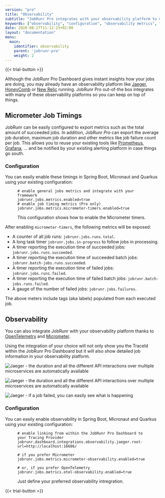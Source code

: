 ```yaml
---
version: "pro"
title: "Observability"
subtitle: "JobRunr Pro integrates with your observability platform to make sure all your jobs keep running like clockwork"
keywords: ["observability", "configuration", "observability metrics", "observability in it", "define observability", "metrics observability", "real time observability", "it observability", "observability it", "micrometer job timings", "integrates with observability platform", "jobs keep running", "observability in micrnaut", "observability in spring boot", "observability in quarkus"]
date: 2020-08-27T11:12:23+02:00
layout: "documentation"
menu: 
  main: 
    identifier: observability
    parent: 'jobrunr-pro'
    weight: 2
---
```

{{< trial-button >}}

Although the JobRunr Pro Dashboard gives instant insights how your jobs are doing, you may already have an observability platform like [Jaeger](https://www.jaegertracing.io/), [HoneyComb](https://www.honeycomb.io) or [New Relic](https://newrelic.com) running. JobRunr Pro out-of-the box integrates with many of these observability platforms so you can keep on top of things.


## Micrometer Job Timings

JobRunr can be easily configured to export metrics such as the total amount of succeeded jobs. In addition, JobRunr _Pro_ can export the average job duration, maximum job duration and other metrics like job failure count per job. This allows you to reuse your existing tools like [Prometheus](https://prometheus.io), [Grafana](https://grafana.net), ... and be notified by your existing alerting platform in case things go south.

### Configuration

You can easily enable these timings in Spring Boot, Micronaut and Quarkus using your existing configuration:

<figure>

```
# enable general jobs metrics and integrate with your framework
jobrunr.jobs.metrics.enabled=true 
# enable job timing metrics (Pro only)
jobrunr.jobs.metrics.micrometer-timers.enabled=true 
```
<figcaption>This configuration shows how to enable the Micrometer timers.</figcaption>
</figure>


After enabling `micrometer-timers`, the following metrics will be exposed: 

- A counter of all job runs: `jobrunr.jobs.runs.total`.
- A long task timer `jobrunr.jobs.in-progress` to follow jobs in processing.
- A timer reporting the execution time of succeeded jobs: `jobrunr.jobs.runs.succeeded`.
- A timer reporting the execution time of succeeded batch jobs: `jobrunr.batch-jobs.runs.succeeded`.
- A timer reporting the execution time of failed jobs: `jobrunr.jobs.runs.failed`.
- A timer reporting the execution time of failed batch jobs: `jobrunr.batch-jobs.runs.failed`.
- A gauge of the number of failed jobs: `jobrunr.jobs.failures`.

The above meters include tags (aka labels) populated from each executed job.

## Observability
You can also integrate JobRunr with your observability platform thanks to [OpenTelemetry](https://opentelemetry.io/) and [Micrometer](https://micrometer.io/).

Using the integration of your choice will not only show you the TraceId within the JobRunr Pro Dashboard but it will also show detailed job information in your observability platform.

![](/documentation/jobrunr-pro-traceid.png "Jaeger - the duration and all the different API interactions over multiple microservices are automatically available")

![](/documentation/jobrunr-pro-jaeger-succeeded-job.png "Jaeger - the duration and all the different API interactions over multiple microservices are automatically available")

![](/documentation/jobrunr-pro-jaeger-failed-job.png "Jaeger - if a job failed, you can easily see what is happening")

### Configuration
You can easily enable observability in Spring Boot, Micronaut and Quarkus using your existing configuration:

<figure>

```
# enable linking from within the JobRunr Pro Dashboard to your Tracing Provider
jobrunr.dashboard.integrations.observability.jaeger.root-url=http://localhost:16686/

# if you prefer Micrometer
jobrunr.jobs.metrics.micrometer-observability.enabled=true

# or, if you prefer OpenTelemetry
jobrunr.jobs.metrics.otel-observability.enabled=true
```
<figcaption>Just define your preferred observability intregration.</figcaption>
</figure>



{{< trial-button >}}